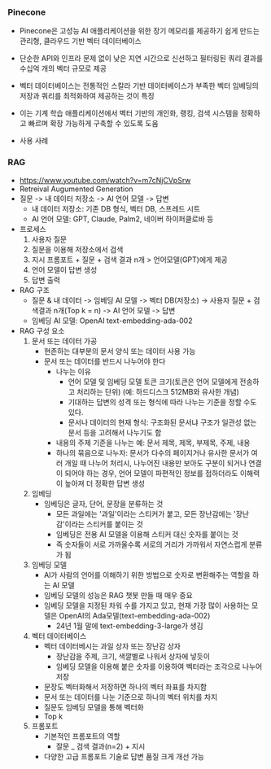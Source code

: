 ### Pinecone

- Pinecone은 고성능 AI 애플리케이션을 위한 장기 메모리를 제공하기 쉽게 만드는 관리형, 클라우드 기반 벡터 데이터베이스
- 단순한 API와 인프라 문제 없이 낮은 지연 시간으로 신선하고 필터링된 쿼리 결과를 수십억 개의 벡터 규모로 제공
- 벡터 데이터베이스는 전통적인 스칼라 기반 데이터베이스가 부족한 벡터 임베딩의 저장과 쿼리를 최적화하여 제공하는 것이 특징
- 이는 기계 학습 애플리케이션에서 벡터 기반의 개인화, 랭킹, 검색 시스템을 정확하고 빠르며 확장 가능하게 구축할 수 있도록 도움

- 사용 사례


### RAG
- https://www.youtube.com/watch?v=m7cNjCVpSrw
- Retreival Augumented Generation
- 질문 -> 내 데이터 저장소 -> AI 언어 모델 -> 답변
    - 내 데이터 저장소: 기존 DB 형식, 벡터 DB, 스프레드 시트
    - AI 언어 모델: GPT, Claude, Palm2, 네이버 하이퍼클로바 등
- 프로세스
    1. 사용자 질문
    2. 질문을 이용해 저장소에서 검색
    3. 지시 프롬포트 + 질문 + 검색 결과 n개 > 언어모델(GPT)에게 제공
    4. 언어 모델이 답변 생성
    5. 답변 출력
- RAG 구조
    - 질문 & 내 데이터 -> 임베딩 AI 모델 -> 벡터 DB(저장소) -> 사용자 질문 + 검색결과 n개(Top k = n) -> AI 언어 모델 -> 답변
    - 임베딩 AI 모델: OpenAI text-embedding-ada-002
- RAG 구성 요소
    1. 문서 또는 데이터 가공
        - 현존하는 대부분의 문서 양식 또는 데이터 사용 가능
        - 문서 또는 데이터를 반드시 나누어야 한다
            - 나누는 이유
                - 언어 모델 및 임베딩 모델 토큰 크기(토큰은 언어 모델에게 전송하고 처리하는 단위) (예: 하드디스크 512MB와 유사한 개념)
                - 기대하는 답변의 성격 또는 형식에 따라 나누는 기준을 정할 수도 있다.
                - 문서나 데이터의 현재 형식: 구조화된 문서냐 구조가 일관성 없는 문서 등을 고려해서 나누기도 함
            - 내용의 주제 기준을 나누는 예: 문서 제목, 제목, 부제목, 주제, 내용
            - 하나의 묶음으로 나누자: 문서가 다수의 페이지거나 유사한 문서가 여러 개일 때 나누어 처리시, 나누어진 내용만 보아도 구분이 되거나 연결이 되어야 하는 경우, 언어 모델이 파편적인 정보를 접하더라도 이해력이 높아져 더 정확한 답변 생성
    2. 임베딩
        - 임베딩은 글자, 단어, 문장을 분류하는 것
            - 모든 과일에는 '과일'이라는 스티커가 붙고, 모든 장난감에는 '장난감'이라는 스티커를 붙이는 것
            - 임베딩은 전용 AI 모델을 이용해 스티커 대신 숫자를 붙이는 것
            - 즉 숫자들이 서로 가까울수록 서로의 거리가 가까워서 자연스럽게 분류가 됨
    3. 임베딩 모델
        - AI가 사람의 언어를 이해하기 위한 방법으로 숫자로 변환해주는 역할을 하는 AI 모델
        - 임베딩 모델의 성능은 RAG 챗봇 만들 때 매우 중요
        - 임베딩 모델을 지정된 차워 수를 가지고 있고, 현재 가장 많이 사용하는 모델은 OpenAI의 Ada모델(text-embedding-ada-002)
            - 24년 1월 말에 text-embedding-3-large가 생김
    4. 벡터 데이터베이스
        - 벡터 데이터베시는 과일 상자 또는 장난감 상자
            - 장난감을 주제, 크기, 색깔별로 나워서 상자에 넣듯이
            - 임베딩 모델을 이용해 붙은 숫자를 이용하여 벡터라는 조각으로 나누어 저장
        - 문장도 벡터화해서 저장하면 하나의 벡터 좌표를 차지함
        - 문서 또는 데이터를 나눈 기준으로 하나의 벡터 위치를 차지
        - 질문도 임베딩 모델을 통해 벡터화
        - Top k
    5. 프롬포트
        - 기본적인 프롬포트의 역할
            - 잘문 _ 검색 결과(n=2) + 지시
        - 다양한 고급 프롬포트 기술로 답변 품질 크게 개선 가능
        